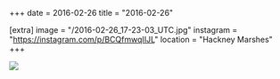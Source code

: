 +++
date = 2016-02-26
title = "2016-02-26"

[extra]
image = "/2016-02-26_17-23-03_UTC.jpg"
instagram = "https://instagram.com/p/BCQfmwqIIJL"
location = "Hackney Marshes"
+++

<img src="/2016-02-26_17-23-03_UTC.jpg" />

